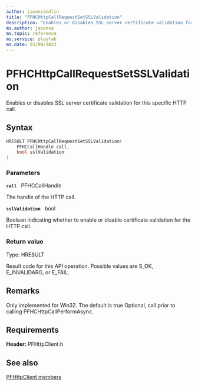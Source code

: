 ```yaml
---
author: jasonsandlin
title: "PFHCHttpCallRequestSetSSLValidation"
description: "Enables or disables SSL server certificate validation for this specific HTTP call."
ms.author: jasonsa
ms.topic: reference
ms.service: playfab
ms.date: 03/09/2023
---
```


# PFHCHttpCallRequestSetSSLValidation  

Enables or disables SSL server certificate validation for this specific HTTP call.  

## Syntax  
  
```cpp
HRESULT PFHCHttpCallRequestSetSSLValidation(  
    PFHCCallHandle call,  
    bool sslValidation  
)  
```  
  
### Parameters  
  
**`call`** &nbsp; PFHCCallHandle  
  
The handle of the HTTP call.  
  
**`sslValidation`** &nbsp; bool  
  
Boolean indicating whether to enable or disable certificate validation for the HTTP call.  
  
  
### Return value
Type: HRESULT
  
Result code for this API operation. Possible values are S_OK, E_INVALIDARG, or E_FAIL.
  
## Remarks  
  
Only implemented for Win32. The default is true Optional, call prior to calling PFHCHttpCallPerformAsync.
  
## Requirements  
  
**Header:** PFHttpClient.h
  
## See also  
[PFHttpClient members](../pfhttpclient_members.md)  

  
  
